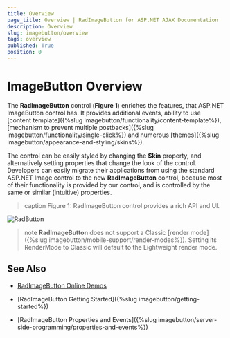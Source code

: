 ```yaml
---
title: Overview
page_title: Overview | RadImageButton for ASP.NET AJAX Documentation
description: Overview
slug: imagebutton/overview
tags: overview
published: True
position: 0
---
```


# ImageButton Overview

The **RadImageButton** control (**Figure 1**) enriches the features, that ASP.NET ImageButton control has. It provides additional events, ability to use [content template]({%slug imagebutton/functionality/content-template%}), [mechanism to prevent multiple postbacks]({%slug imagebutton/functionality/single-click%}) and numerous [themes]({%slug imagebutton/appearance-and-styling/skins%}). 

The control can be easily styled by changing the **Skin** property, and alternatively setting properties that change the look of the control. Developers can easily migrate their applications from using the standard ASP.NET Image control to the new **RadImageButton** control, because most of their functionality is provided by our control, and is controlled by the same or similar (intuitive) properties.



>caption Figure 1: RadImageButton control provides a rich API and UI.

![RadButton](images/RadImageButtons.png)

<!--
Code that creates Figure 1:
<telerik:RadImageButton runat="server" ID="RadImageButton1" Text="RadImageButton"></telerik:RadImageButton>
<br />
<br />
<telerik:RadImageButton runat="server" ID="RadImageButton2" Text="RadImageButton Disabled" Enabled="false"></telerik:RadImageButton>
<br />
<br />
<telerik:RadImageButton runat="server" ID="RadImageButton3" Text="RadImageButton with Icon">
	<Icon CssClass="rbSave" />
</telerik:RadImageButton>
-->

>note **RadImageButton** does not support a Classic [render mode]({%slug imagebutton/mobile-support/render-modes%}). Setting its RenderMode to Classic will default to the Lightweight render mode.

## See Also

 * [RadImageButton Online Demos](http://demos.telerik.com/aspnet-ajax/imagebutton/examples/overview/defaultcs.aspx)
 
 * [RadImageButton Getting Started]({%slug imagebutton/getting-started%})
 
 * [RadImageButton Properties and Events]({%slug imagebutton/server-side-programming/properties-and-events%})

